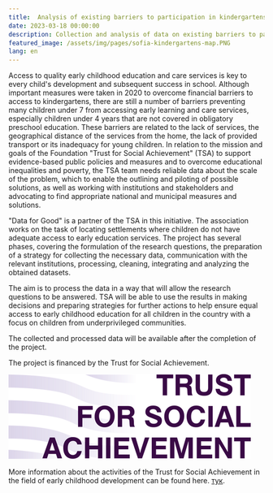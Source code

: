 ```yaml
---
title:  Analysis of existing barriers to participation in kindergartens - a project in cooperation with TSA
date: 2023-03-18 00:00:00
description: Collection and analysis of data on existing barriers to participation in kindergartens January 13, 2023 - August 31, 2023
featured_image: /assets/img/pages/sofia-kindergartens-map.PNG
lang: en
---
```


Access to quality early childhood education and care services is key to every child's development and subsequent success in school. Although important measures were taken in 2020 to overcome financial barriers to access to kindergartens, there are still a number of barriers preventing many children under 7 from accessing early learning and care services, especially children under 4 years that are not covered in obligatory preschool education. These barriers are related to the lack of services, the geographical distance of the services from the home, the lack of provided transport or its inadequacy for young children. In relation to the mission and goals of the Foundation "Trust for Social Achievement" (TSA) to support evidence-based public policies and measures and to overcome educational inequalities and poverty, the TSA team needs reliable data about the scale of the problem, which to enable the outlining and piloting of possible solutions, as well as working with institutions and stakeholders and advocating to find appropriate national and municipal measures and solutions.


"Data for Good" is a partner of the TSA in this initiative. The association works on the task of locating settlements where children do not have adequate access to early education services. The project has several phases, covering the formulation of the research questions, the preparation of a strategy for collecting the necessary data, communication with the relevant institutions, processing, cleaning, integrating and analyzing the obtained datasets.

The aim is to process the data in a way that will allow the research questions to be answered. TSA will be able to use the results in making decisions and preparing strategies for further actions to help ensure equal access to early childhood education for all children in the country with a focus on children from underprivileged communities.

The collected and processed data will be available after the completion of the project.

The project is financed by the Trust for Social Achievement.

![/assets/img/partner-logos/tfb/resized-logo-tsa-en.png](/assets/img/partner-logos/tfb/resized-logo-tsa-en.png)

More information about the activities of the Trust for Social Achievement in the field of early childhood development can be found here. [тук](https://socialachievement.org/bg/).
